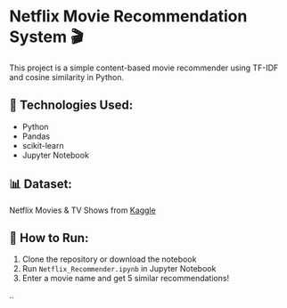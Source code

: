 # Netflix Movie Recommendation System 🎬

This project is a simple content-based movie recommender using TF-IDF and cosine similarity in Python.

## 🔧 Technologies Used:
- Python
- Pandas
- scikit-learn
- Jupyter Notebook

## 📊 Dataset:
Netflix Movies & TV Shows from [Kaggle](https://www.kaggle.com/datasets/shivamb/netflix-shows)

## 📌 How to Run:
1. Clone the repository or download the notebook
2. Run `Netflix_Recommender.ipynb` in Jupyter Notebook
3. Enter a movie name and get 5 similar recommendations!

..
